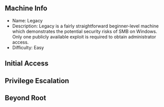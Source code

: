 
## Machine Info

- Name: Legacy
- Description: Legacy is a fairly straightforward beginner-level machine which demonstrates the potential security risks of SMB on Windows. Only one publicly available exploit is required to obtain administrator access.
- Difficulty: Easy 

## Initial Access

## Privilege Escalation

## Beyond Root
